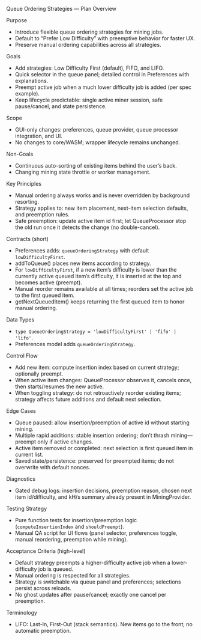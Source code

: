 Queue Ordering Strategies — Plan Overview

Purpose
- Introduce flexible queue ordering strategies for mining jobs.
- Default to “Prefer Low Difficulty” with preemptive behavior for faster UX.
- Preserve manual ordering capabilities across all strategies.

Goals
- Add strategies: Low Difficulty First (default), FIFO, and LIFO.
- Quick selector in the queue panel; detailed control in Preferences with explanations.
- Preempt active job when a much lower difficulty job is added (per spec example).
- Keep lifecycle predictable: single active miner session, safe pause/cancel, and state persistence.

Scope
- GUI-only changes: preferences, queue provider, queue processor integration, and UI.
- No changes to core/WASM; wrapper lifecycle remains unchanged.

Non-Goals
- Continuous auto-sorting of existing items behind the user’s back.
- Changing mining state throttle or worker management.

Key Principles
- Manual ordering always works and is never overridden by background resorting.
- Strategy applies to: new item placement, next-item selection defaults, and preemption rules.
- Safe preemption: update active item id first; let QueueProcessor stop the old run once it detects the change (no double-cancel).

Contracts (short)
- Preferences adds: `queueOrderingStrategy` with default `lowDifficultyFirst`.
- addToQueue() places new items according to strategy.
- For `lowDifficultyFirst`, if a new item’s difficulty is lower than the currently active queued item’s difficulty, it is inserted at the top and becomes active (preempt).
- Manual reorder remains available at all times; reorders set the active job to the first queued item.
- getNextQueuedItem() keeps returning the first queued item to honor manual ordering.

Data Types
- `type QueueOrderingStrategy = 'lowDifficultyFirst' | 'fifo' | 'lifo'`.
- Preferences model adds `queueOrderingStrategy`.

Control Flow
- Add new item: compute insertion index based on current strategy; optionally preempt.
- When active item changes: QueueProcessor observes it, cancels once, then starts/resumes the new active.
- When toggling strategy: do not retroactively reorder existing items; strategy affects future additions and default next selection.

Edge Cases
- Queue paused: allow insertion/preemption of active id without starting mining.
- Multiple rapid additions: stable insertion ordering; don’t thrash mining—preempt only if active changes.
- Active item removed or completed: next selection is first queued item in current list.
- Saved state/persistence: preserved for preempted items; do not overwrite with default nonces.

Diagnostics
- Gated debug logs: insertion decisions, preemption reason, chosen next item id/difficulty, and kH/s summary already present in MiningProvider.

Testing Strategy
- Pure function tests for insertion/preemption logic (`computeInsertionIndex` and `shouldPreempt`).
- Manual QA script for UI flows (panel selector, preferences toggle, manual reordering, preemption while mining).

Acceptance Criteria (high-level)
- Default strategy preempts a higher-difficulty active job when a lower-difficulty job is queued.
- Manual ordering is respected for all strategies.
- Strategy is switchable via queue panel and preferences; selections persist across reloads.
- No ghost updates after pause/cancel; exactly one cancel per preemption.

Terminology
- LIFO: Last-In, First-Out (stack semantics). New items go to the front; no automatic preemption.
